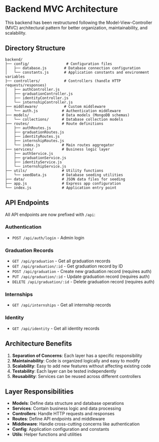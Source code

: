 # Backend MVC Architecture

This backend has been restructured following the Model-View-Controller (MVC) architectural pattern for better organization, maintainability, and scalability.

## Directory Structure

```
backend/
├── config/                 # Configuration files
│   ├── database.js        # Database connection configuration
│   └── constants.js       # Application constants and environment variables
├── controllers/           # Controllers (handle HTTP requests/responses)
│   ├── authController.js
│   ├── graduationController.js
│   ├── identityController.js
│   └── internshipController.js
├── middleware/            # Custom middleware
│   └── auth.js           # Authentication middleware
├── models/               # Data models (MongoDB schemas)
│   └── collections/      # Database collection models
├── routes/               # Route definitions
│   ├── authRoutes.js
│   ├── graduationRoutes.js
│   ├── identityRoutes.js
│   ├── internshipRoutes.js
│   └── index.js          # Main routes aggregator
├── services/             # Business logic layer
│   ├── authService.js
│   ├── graduationService.js
│   ├── identityService.js
│   └── internshipService.js
├── utils/                # Utility functions
│   └── seedData.js       # Database seeding utilities
├── data/                 # JSON data files for seeding
├── app.js                # Express app configuration
└── index.js              # Application entry point
```

## API Endpoints

All API endpoints are now prefixed with `/api`:

### Authentication
- `POST /api/auth/login` - Admin login

### Graduation Records
- `GET /api/graduation` - Get all graduation records
- `GET /api/graduation/:id` - Get graduation record by ID
- `POST /api/graduation` - Create new graduation record (requires auth)
- `PUT /api/graduation/:id` - Update graduation record (requires auth)
- `DELETE /api/graduation/:id` - Delete graduation record (requires auth)

### Internships
- `GET /api/internships` - Get all internship records

### Identity
- `GET /api/identity` - Get all identity records

## Architecture Benefits

1. **Separation of Concerns**: Each layer has a specific responsibility
2. **Maintainability**: Code is organized logically and easy to modify
3. **Scalability**: Easy to add new features without affecting existing code
4. **Testability**: Each layer can be tested independently
5. **Reusability**: Services can be reused across different controllers

## Layer Responsibilities

- **Models**: Define data structure and database operations
- **Services**: Contain business logic and data processing
- **Controllers**: Handle HTTP requests and responses
- **Routes**: Define API endpoints and middleware
- **Middleware**: Handle cross-cutting concerns like authentication
- **Config**: Application configuration and constants
- **Utils**: Helper functions and utilities
